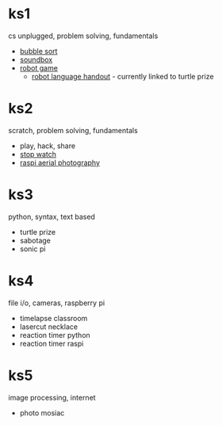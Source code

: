 # ks1

cs unplugged, problem solving, fundamentals

* [bubble sort](bubblesort.md)
* [soundbox](soundbox.md)
* [robot game](robot.md)
    * [robot language handout](robot_language.pdf) - currently linked to turtle prize

# ks2

scratch, problem solving, fundamentals

* play, hack, share
* [stop watch](stopwatch.md)
* [raspi aerial photography](aerial_photography.md)

# ks3

python, syntax, text based

* turtle prize
* sabotage
* sonic pi

# ks4

file i/o, cameras, raspberry pi

* timelapse classroom
* lasercut necklace
* reaction timer python
* reaction timer raspi

# ks5

image processing, internet

* photo mosiac
